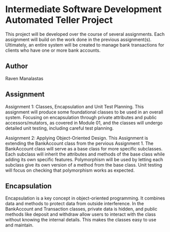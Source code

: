 # Intermediate Software Development Automated Teller Project
This project will be developed over the course of several assignments.  Each 
assignment will build on the work done in the previous assignment(s).  Ultimately, 
an entire system will be created to manage bank transactions for clients who 
have one or more bank accounts.

## Author
Raven Manalastas

## Assignment
Assignment 1: Classes, Encapsulation and Unit Test Planning. 
This assignment will produce some foundational classes to be used in an overall system. 
Focusing on encapsulation through private attributes and public accessors/mutators, as covered in Module 01, 
and the classes will undergo detailed unit testing, including careful test planning.

Assignment 2: Applying Object-Oriented Design.
This Assignment is extending the BankAccount class from the pervious Assignment 1. 
The BankAccount class will serve as a base class for more specific subclasses. 
Each subclass will inherit the attributes and methods of the base class while adding its own specific features. 
Polymorphism will be used by letting each subclass give its own version of a method from the base class. 
Unit testing will focus on checking that polymorphism works as expected.

## Encapsulation
Encapsulation is a key concept in object-oriented programming. 
It combines data and methods to protect data from outside interference. 
In the BankAccount and Transaction classes, private data is hidden, and public methods like deposit and withdraw 
allow users to interact with the class without knowing the internal details. This makes the classes easy to use and maintain.